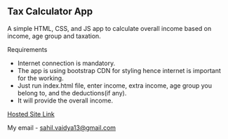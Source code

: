 ## Tax Calculator App
A simple HTML, CSS, and JS app to calculate overall income based on income, age group and taxation.

Requirements
- Internet connection is mandatory.
- The app is using bootstrap CDN for styling hence internet is important for the working.
- Just run index.html file, enter income, extra income, age group you belong to, and the deductions(if any).
- It will provide the overall income.

[Hosted Site Link](https://tax-calculatorapp.netlify.app/)

My email - sahil.vaidya13@gmail.com
